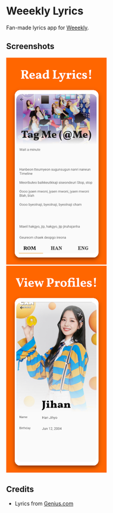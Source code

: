# Weeekly Lyrics

Fan-made lyrics app for [Weeekly](https://en.wikipedia.org/wiki/Weeekly).

## Screenshots

[<img src="./assets/screenshots/lyrics.png" alt="Lyrics page screenshot" width="270">](./assets/screenshots/lyrics.png)
[<img src="./assets/screenshots/profile.png" alt="Profile page screenshot" width="270">](./assets/screenshots/profile.png)

## Credits

- Lyrics from [Genius.com](https://genius.com/)
